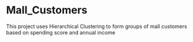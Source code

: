 # Mall_Customers
This project uses Hierarchical Clustering to form groups of mall customers based on spending score and annual income
